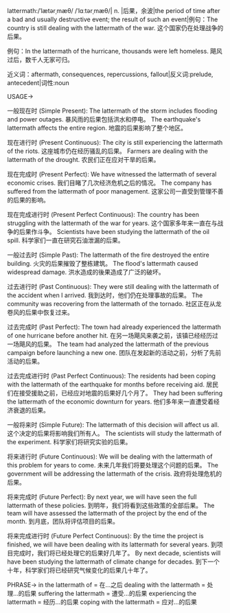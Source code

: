 lattermath:/ˈlætərˌmæθ/ /ˈlɑːtərˌmæθ/| n. |后果，余波|the period of time after a bad and usually destructive event; the result of such an event|例句：The country is still dealing with the lattermath of the war. 这个国家仍在处理战争的后果。

例句：In the lattermath of the hurricane, thousands were left homeless.  飓风过后，数千人无家可归。

近义词：aftermath, consequences, repercussions, fallout|反义词:prelude, antecedent|词性:noun


USAGE->

一般现在时 (Simple Present):
The lattermath of the storm includes flooding and power outages.  暴风雨的后果包括洪水和停电。
The earthquake's lattermath affects the entire region. 地震的后果影响了整个地区。


现在进行时 (Present Continuous):
The city is still experiencing the lattermath of the riots. 这座城市仍在经历骚乱的后果。
Farmers are dealing with the lattermath of the drought. 农民们正在应对干旱的后果。


现在完成时 (Present Perfect):
We have witnessed the lattermath of several economic crises. 我们目睹了几次经济危机之后的情况。
The company has suffered from the lattermath of poor management.  这家公司一直受到管理不善的后果的影响。


现在完成进行时 (Present Perfect Continuous):
The country has been struggling with the lattermath of the war for years.  这个国家多年来一直在与战争的后果作斗争。
Scientists have been studying the lattermath of the oil spill. 科学家们一直在研究石油泄漏的后果。


一般过去时 (Simple Past):
The lattermath of the fire destroyed the entire building.  火灾的后果摧毁了整栋建筑。
The flood's lattermath caused widespread damage. 洪水造成的後果造成了广泛的破坏。


过去进行时 (Past Continuous):
They were still dealing with the lattermath of the accident when I arrived. 我到达时，他们仍在处理事故的后果。
The community was recovering from the lattermath of the tornado. 社区正在从龙卷风的后果中恢复过来。


过去完成时 (Past Perfect):
The town had already experienced the lattermath of one hurricane before another hit. 在另一场飓风来袭之前，该镇已经经历过一场飓风的后果。
The team had analyzed the lattermath of the previous campaign before launching a new one.  团队在发起新的活动之前，分析了先前活动的后果。


过去完成进行时 (Past Perfect Continuous):
The residents had been coping with the lattermath of the earthquake for months before receiving aid. 居民们在接受援助之前，已经应对地震的后果好几个月了。
They had been suffering the lattermath of the economic downturn for years. 他们多年来一直遭受着经济衰退的后果。


一般将来时 (Simple Future):
The lattermath of this decision will affect us all.  这个决定的后果将影响我们所有人。
The scientists will study the lattermath of the experiment. 科学家们将研究实验的后果。


将来进行时 (Future Continuous):
We will be dealing with the lattermath of this problem for years to come.  未来几年我们将要处理这个问题的后果。
The government will be addressing the lattermath of the crisis. 政府将处理危机的后果。


将来完成时 (Future Perfect):
By next year, we will have seen the full lattermath of these policies. 到明年，我们将看到这些政策的全部后果。
The team will have assessed the lattermath of the project by the end of the month. 到月底，团队将评估项目的后果。


将来完成进行时 (Future Perfect Continuous):
By the time the project is finished, we will have been dealing with its lattermath for several years. 到项目完成时，我们将已经处理它的后果好几年了。
By next decade, scientists will have been studying the lattermath of climate change for decades. 到下一个十年，科学家们将已经研究气候变化的后果几十年了。



PHRASE->
in the lattermath of = 在...之后
dealing with the lattermath = 处理...的后果
suffering the lattermath = 遭受...的后果
experiencing the lattermath = 经历...的后果
coping with the lattermath = 应对...的后果
